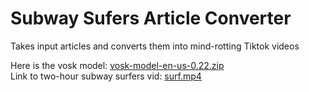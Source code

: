 # Subway Sufers Article Converter

Takes input articles and converts them into mind-rotting Tiktok videos

Here is the vosk model: [vosk-model-en-us-0.22.zip](https://alphacephei.com/vosk/models/vosk-model-en-us-0.22.zip)\
Link to two-hour subway surfers vid: [surf.mp4](https://drive.google.com/file/d/1ZyFZKIB1HiZM_XDQPRRiiAIvU4sgl10k/view?usp=drive_link)
